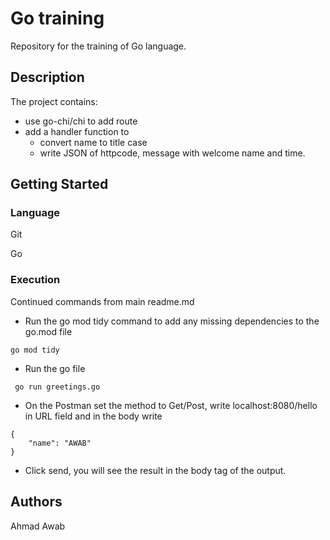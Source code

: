 # Go training 
Repository for the training of Go language.

## Description

The project contains:
- use go-chi/chi to add route
- add a handler function to
    - convert name to title case
    - write JSON of httpcode, message with welcome name and time.

## Getting Started

### Language

Git

Go

### Execution

Continued commands from main readme.md

- Run the go mod tidy command to add any missing dependencies to the go.mod file
```
go mod tidy
```

- Run the go file
```
 go run greetings.go
```

- On the Postman set the method to Get/Post, write localhost:8080/hello in URL field and in the body write
```
{
    "name": "AWAB"
}
```
- Click send, you will see the result in the body tag of the output.

## Authors

Ahmad Awab
